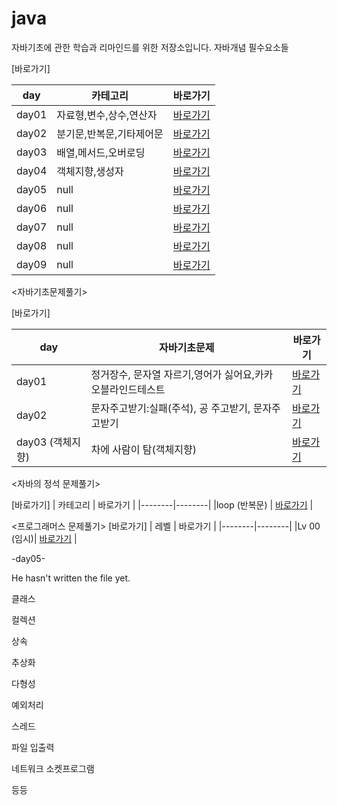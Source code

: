 # java
자바기초에 관한 학습과 리마인드를 위한 저장소입니다. 
자바개념 필수요소들


[바로가기]

| day  | 카테고리 | 바로가기 |
|--------|--------|--------|
| day01  | 자료형,변수,상수,연산자  | [바로가기](https://github.com/e1mji/java/tree/main/day01/src)   |
| day02  | 분기문,반복문,기타제어문  | [바로가기](https://github.com/e1mji/java/tree/main/day02/src)   |
| day03  | 배열,메서드,오버로딩  | [바로가기](https://github.com/e1mji/java/tree/main/day03/src)   |
| day04  | 객체지향,생성자  | [바로가기](https://github.com/e1mji/java/tree/main/day04/src)   |
| day05  | null  | [바로가기](https://github.com/e1mji/java)   |
| day06  | null  | [바로가기](https://github.com/e1mji/java)   |
| day07  | null  | [바로가기](https://github.com/e1mji/java)   |
| day08  | null  | [바로가기](https://github.com/e1mji/java)   |
| day09  | null  | [바로가기](https://github.com/e1mji/java)   |



<자바기초문제풀기>

[바로가기]

| day  | 자바기초문제 | 바로가기 |
|--------|--------|--------|
| day01  | 정거장수, 문자열 자르기,영어가 싫어요,카카오블라인드테스트 | [바로가기](https://github.com/e1mji/java/tree/main/test/src/day01)   |
| day02  | 문자주고받기:실패(주석), 공 주고받기, 문자주고받기 | [바로가기](https://github.com/e1mji/java/tree/main/test/src/day02)   |
| day03 (객체지향)  | 차에 사람이 탐(객체지향)| [바로가기](https://github.com/e1mji/java/tree/main/test/src/day03)   |





<자바의 정석 문제풀기>

[바로가기]
| 카테고리  | 바로가기 |
|--------|--------|
|loop (반복문) | [바로가기](https://github.com/e1mji/java/tree/main/basic/src/loop)   |


<프로그래머스 문제풀기>
[바로가기]
| 레벨 | 바로가기 |
|--------|--------|
|Lv 00 (임시)| [바로가기](https://github.com/e1mji/java/tree/main/test/src/day01)   |

-day05-

He hasn't written the file yet.


클래스

컬렉션

상속

추상화

다형성

예외처리

스레드

파일 입출력

네트워크 소켓프로그램

등등 
